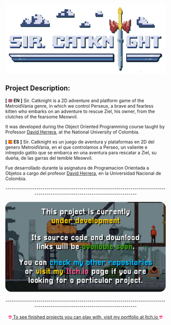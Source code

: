 <div align="center"><img height="220" src="https://github.com/MauricioRB06/MauricioRB06/blob/775f8d6d394ada1548db8bafc308dfc0c6f60b54/Portfolio%20Assets/Unity%20Projects/SirCatknight/Readme_Tittle.png"></div>

## Project Description:

<p style='text-align: left;'>

**[ <img height="10" src="https://github.com/MauricioRB06/MauricioRB06/blob/478cbf444a36395ff2048b6983ac26b97d1086fb/Assets/EN.png"> EN ]** Sir. Catknight is a 2D adventure and platform game of the MetroidVania genre, in which we control Perseus, a brave and fearless kitten who embarks on an adventure to rescue Ziel, his owner, from the clutches of the fearsome Meowvil.

It was developed during the Object Oriented Programming course taught by Professor <a href="https://github.com/herrera78" target="_blank">David Herrera</a>, at the National University of Colombia.

**[ <img height="10" src="https://github.com/MauricioRB06/MauricioRB06/blob/478cbf444a36395ff2048b6983ac26b97d1086fb/Assets/ES.png"> ES ]** Sir. Catknight es un juego de aventura y plataformas en 2D del genero MetroidVania, en el que controlamos a Perseo, un valiente e intrepido gatito que se embarca en una aventura para rescatar a Ziel, su dueña, de las garras del temible Meowvil.

Fue desarrollado durante la asignatura de Programacion Orientada a Objetos a cargo del profesor <a href="https://github.com/herrera78" target="_blank">David Herrera</a>, en la Universidad Nacional de Colombia.

<div align="center"> -------------------------------------------------------------------------------------------------------------------------------- </div>
<br>
<div align="center"><img height=90% src="https://github.com/MauricioRB06/MauricioRB06/blob/a1579a8eada2c0087691f721dd3244c608a52c1f/Assets/UnderDevelopment.png"></div>
<br>
<div align="center"> -------------------------------------------------------------------------------------------------------------------------------- </div>
<br>
<div align="center"><img height="10" src="https://github.com/MauricioRB06/MauricioRB06/blob/a1579a8eada2c0087691f721dd3244c608a52c1f/Assets/Readme_ItchioLogo.png"><a href="https://mauriciorb06.itch.io/" target="_blank"> To see finished projects you can play with, visit my portfolio at Itch.io </a><img height="10" src="https://github.com/MauricioRB06/MauricioRB06/blob/a1579a8eada2c0087691f721dd3244c608a52c1f/Assets/Readme_ItchioLogo.png"></div>